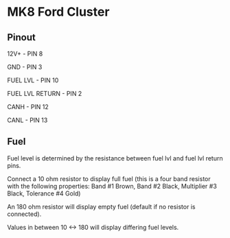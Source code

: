 # MK8 Ford Cluster

## Pinout 

12V+ - PIN 8

GND - PIN 3

FUEL LVL - PIN 10

FUEL LVL RETURN - PIN 2

CANH - PIN 12

CANL - PIN 13


## Fuel

Fuel level is determined by the resistance between fuel lvl and fuel lvl return pins.

Connect a 10 ohm resistor to display full fuel (this is a four band resistor with the following properties: Band #1 Brown, Band #2 Black, Multiplier #3 Black, Tolerance #4 Gold)

An 180 ohm resistor will display empty fuel (default if no resistor is connected).

Values in between 10 <-> 180 will display differing fuel levels.
